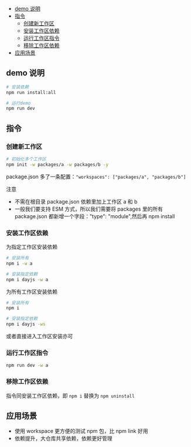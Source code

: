 - [demo 说明](#demo-说明)
- [指令](#指令)
  - [创建新工作区](#创建新工作区)
  - [安装工作区依赖](#安装工作区依赖)
  - [运行工作区指令](#运行工作区指令)
  - [移除工作区依赖](#移除工作区依赖)
- [应用场景](#应用场景)

## demo 说明

```bash
# 安装依赖
npm run install:all

# 运行demo
npm run dev
```

## 指令

### 创建新工作区

```bash
# 初始化多个工作区
npm init -w packages/a -w packages/b -y
```

package.json 多了一条配置：`"workspaces": ["packages/a", "packages/b"]`

注意

- 不需在根目录 package.json 依赖里加上工作区 a 和 b
- 一般我们要支持 ESM 方式，所以我们需要将 packages 里的所有 package.json 都新增一个字段："type": "module",然后再 npm install

### 安装工作区依赖

为指定工作区安装依赖

```bash
# 安装所有
npm i -w a

# 安装指定依赖
npm i dayjs -w a
```

为所有工作区安装依赖

```bash
# 安装所有
npm i

# 安装指定依赖
npm i dayjs -ws

```

或者直接进入工作区安装亦可

### 运行工作区指令

```bash
npm run dev -w a
```

### 移除工作区依赖

指令同安装工作区依赖，即 `npm i` 替换为 `npm uninstall`

## 应用场景

- 使用 workspace 更方便的测试 npm 包，比 npm link 好用
- 依赖提升，大仓库共享依赖，依赖更好管理
